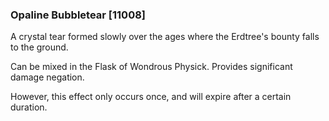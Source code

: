 ### Opaline Bubbletear [11008]

A crystal tear formed slowly over the ages where the Erdtree's bounty falls to the ground.

Can be mixed in the Flask of Wondrous Physick. Provides significant damage negation.

However, this effect only occurs once, and will expire after a certain duration.